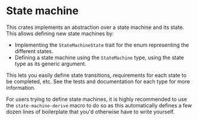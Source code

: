 # State machine

This crates implements an abstraction over a state machine and its state. This allows defining new state machines by:
* Implementing the `StateMachineState` trait for the enum representing the different states.
* Defining a state machine using the `StateMachine` type, using the state type as its generic argument.

This lets you easily define state transitions, requirements for each state to be completed, etc. See the tests
and documentation for each type for more information.

For users trying to define state machines, it is highly recommended to use the `state-machine-derive` macro to do so
as this automatically defines a few dozen lines of boilerplate that you'd otherwise have to write yourself.
